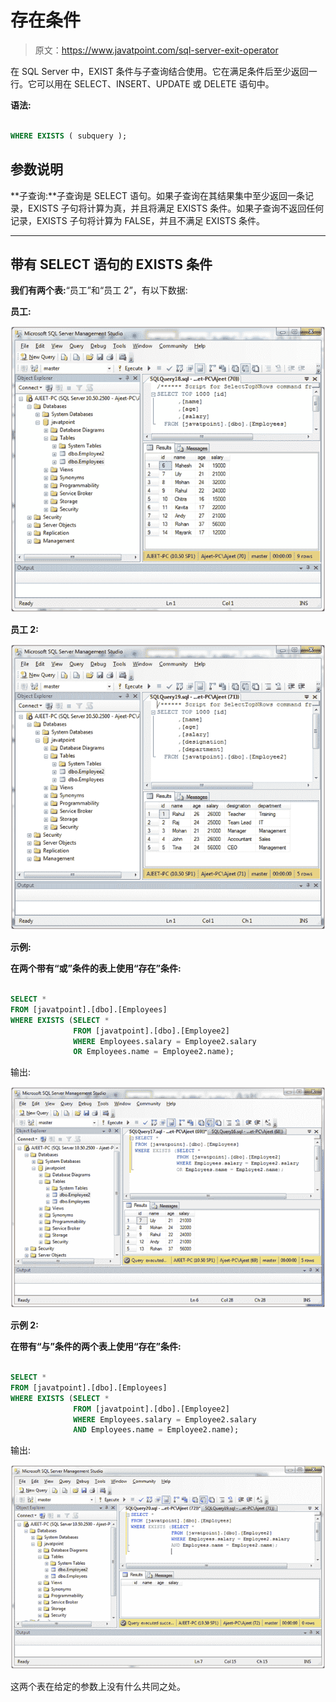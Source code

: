 # 存在条件

> 原文：<https://www.javatpoint.com/sql-server-exit-operator>

在 SQL Server 中，EXIST 条件与子查询结合使用。它在满足条件后至少返回一行。它可以用在 SELECT、INSERT、UPDATE 或 DELETE 语句中。

**语法:**

```sql

WHERE EXISTS ( subquery ); 

```

## 参数说明

**子查询:**子查询是 SELECT 语句。如果子查询在其结果集中至少返回一条记录，EXISTS 子句将计算为真，并且将满足 EXISTS 条件。如果子查询不返回任何记录，EXISTS 子句将计算为 FALSE，并且不满足 EXISTS 条件。

* * *

## 带有 SELECT 语句的 EXISTS 条件

**我们有两个表:**“员工”和“员工 2”，有以下数据:

**员工:**

![SQL Exists conditions 1](img/2667c3243931eb4b2b33dd38d5711656.png)

**员工 2:**

![SQL Exists conditions 2](img/d2f40c2c466ea4f403a1692c486103f4.png)

**示例:**

**在两个带有“或”条件的表上使用“存在”条件:**

```sql

SELECT *
FROM [javatpoint].[dbo].[Employees]
WHERE EXISTS (SELECT *
              FROM [javatpoint].[dbo].[Employee2]
              WHERE Employees.salary = Employee2.salary
              OR Employees.name = Employee2.name); 

```

输出:

![SQL Exists conditions 3](img/9003b2996f863b37ef087f783bc11b92.png)

**示例 2:**

**在带有“与”条件的两个表上使用“存在”条件:**

```sql

SELECT *
FROM [javatpoint].[dbo].[Employees]
WHERE EXISTS (SELECT *
              FROM [javatpoint].[dbo].[Employee2]
              WHERE Employees.salary = Employee2.salary
              AND Employees.name = Employee2.name);

```

输出:

![SQL Exists conditions 4](img/b38eda5d4a15d1f2e90e9239eefa8f28.png)

这两个表在给定的参数上没有什么共同之处。
